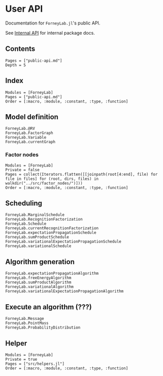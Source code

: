 # User API

Documentation for `ForneyLab.jl`'s public API.

See [Internal API](@ref) for internal package docs.

## Contents
```@contents
Pages = ["public-api.md"]
Depth = 5
```

## Index
```@index
Modules = [ForneyLab]
Pages = ["public-api.md"]
Order = [:macro, :module, :constant, :type, :function]
```

## Model definition
```@docs
ForneyLab.@RV
ForneyLab.FactorGraph
ForneyLab.Variable
ForneyLab.currentGraph
```

### Factor nodes
```@autodocs
Modules = [ForneyLab]
Private = false
Pages = collect(Iterators.flatten([[joinpath(root[4:end], file) for file in files] for (root, dirs, files) in walkdir("../src/factor_nodes/")]))
Order = [:macro, :module, :constant, :type, :function]
```

## Scheduling
```@docs
ForneyLab.MarginalSchedule
ForneyLab.RecognitionFactorization
ForneyLab.Schedule
ForneyLab.currentRecognitionFactorization
ForneyLab.expectationPropagationSchedule
ForneyLab.sumProductSchedule
ForneyLab.variationalExpectationPropagationSchedule
ForneyLab.variationalSchedule
```

## Algorithm generation
```@docs
ForneyLab.expectationPropagationAlgorithm
ForneyLab.freeEnergyAlgorithm
ForneyLab.sumProductAlgorithm
ForneyLab.variationalAlgorithm
ForneyLab.variationalExpectationPropagationAlgorithm
```

## Execute an algorithm (???)
```@docs
ForneyLab.Message
ForneyLab.PointMass
ForneyLab.ProbabilityDistribution
```

## Helper

```@autodocs
Modules = [ForneyLab]
Private = true
Pages = ["src/helpers.jl"]
Order = [:macro, :module, :constant, :type, :function]
```

